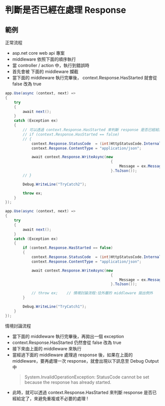 # 判斷是否已經在處理 Response

## 範例

正常流程

-   asp.net core web api 專案
-   middleware 依照下面的順序執行
-   當 controller / action 中，執行到錯誤時
-   首先會被 下面的 middleware 攔截
-   當下面的 middleware 執行完畢後， context.Response.HasStarted 就會從 false 改為 true

```csharp
app.Use(async (context, next) =>
{
    try
    {
        await next();
    }
    catch (Exception ex)
    {
        // 可以透過 context.Response.HasStarted 來判斷 response 是否已經給定了
        // if (context.Response.HasStarted == false)
        // {
            context.Response.StatusCode  = (int)HttpStatusCode.InternalServerError;
            context.Response.ContentType = "application/json";

            await context.Response.WriteAsync(new
                                                {
                                                    Message = ex.Message,
                                                }.ToJson());
        // }

        Debug.WriteLine("TryCatch2");

        throw ex;
    }
});

app.Use(async (context, next) =>
{
    try
    {
        await next();
    }
    catch (Exception ex)
    {
        if (context.Response.HasStarted == false)
        {
            context.Response.StatusCode  = (int)HttpStatusCode.InternalServerError;
            context.Response.ContentType = "application/json";

            await context.Response.WriteAsync(new
                                                {
                                                    Message = ex.Message,
                                                }.ToJson());

            // throw ex;    // 情境討論流程:往外層的 middleware 拋出例外
        }

        Debug.WriteLine("TryCatch1");
    }
});
```

情境討論流程

-   當下面的 middleware 執行完畢後，再拋出一個 exception
-   context.Response.HasStarted 仍然會從 false 改為 true
-   接下來由上面的 middleware 來執行
-   當經過下面的 middleware 處理過 response 後，如果在上面的 middleware，要再處理一次 response，就會出現以下訊息至 Debug Output 中
    > System.InvalidOperationException: StatusCode cannot be set because the response has already started.
-   此時，就可以透過 context.Response.HasStarted 來判斷 response 是否已經給定了，來避免重複或不必要的處理 !
